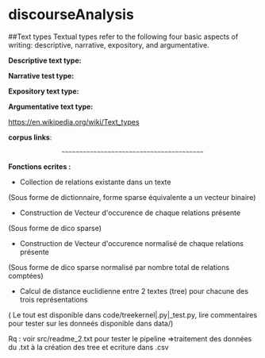 # discourseAnalysis

##Text types
Textual types refer to the following four basic aspects of writing: descriptive, narrative, expository, and argumentative.

**Descriptive text type:**

**Narrative test type:**

**Expository text type:**

**Argumentative text type:**


https://en.wikipedia.org/wiki/Text_types

**corpus links**: 

                   ~~~~~~~~~~~~~~~~~~~~~~~~~~~~~~~~~~~~~~~~

**Fonctions ecrites :**

  - Collection de relations existante dans un texte

  (Sous forme de dictionnaire, forme sparse équivalente a un vecteur binaire)

  - Construction de Vecteur d'occurence de chaque relations présente 

  (Sous forme de dico sparse)

  - Construction de Vecteur d'occurence normalisé de chaque relations présente 

  (Sous forme de dico sparse normalisé par nombre total de relations comptées)

  - Calcul de distance euclidienne entre 2 textes (tree) pour chacune des trois représentations

  ( Le tout est disponible dans code/treekernel|.py|_test.py,
  lire commentaires pour tester sur les donneés disponible dans data/)

  Rq : voir src/readme_2.txt pour tester le pipeline 
  =>traitement des données du .txt à la création des tree et ecriture dans .csv
